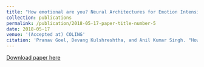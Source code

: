 ```yaml
---
title: "How emotional are you? Neural Architectures for Emotion Intensity Prediction in Microblogs [NEW]"
collection: publications
permalink: /publication/2018-05-17-paper-title-number-5
date: 2018-05-17
venue: '(Accepted at) COLING'
citation: 'Pranav Goel, Devang Kulshreshtha, and Anil Kumar Singh. "How emotional are you? Neural Architectures for Emotion Intensity Prediction in Microblogs". COLING 2018. (2018)'
---
```


[Download paper here](https://pranav-goel.github.io/files/Coling_Emo_Intensity_Cam_Ready.pdf)
